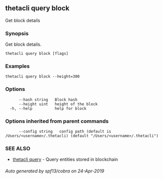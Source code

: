## thetacli query block

Get block details

### Synopsis

Get block details.

```
thetacli query block [flags]
```

### Examples

```
thetacli query block --height=300
```

### Options

```
      --hash string   Block hash
      --height uint   height of the block
  -h, --help          help for block
```

### Options inherited from parent commands

```
      --config string   config path (default is /Users/<username>/.thetacli) (default "/Users/<username>/.thetacli")
```

### SEE ALSO

* [thetacli query](thetacli_query.md)	 - Query entities stored in blockchain

###### Auto generated by spf13/cobra on 24-Apr-2019
